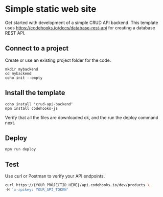 # Simple static web site

Get started with development of a simple CRUD API backend.
This template uses https://codehooks.io/docs/database-rest-api for creating a database REST API.

## Connect to a project

Create or use an existing project folder for the code.

```
mkdir mybackend
cd mybackend
coho init --empty
```

## Install the template

```
coho install 'crud-api-backend'
npm install codehooks-js
```
Verify that all the files are downloaded ok, and the run the deploy command next.

## Deploy

```
npm run deploy
```

## Test

Use curl or Postman to verify your API endpoints.

```bash
curl https://{YOUR_PROJECTID_HERE}/api.codehooks.io/dev/products \
-H 'x-apikey: YOUR_API_TOKEN'
```